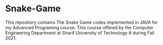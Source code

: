 # Snake-Game
This repository contains The Snake Game codes implemented in JAVA for my Advanced Programing course. This course offered by the Computer Engineering Department at Sharif University of Technology # during Fall 2021. 
